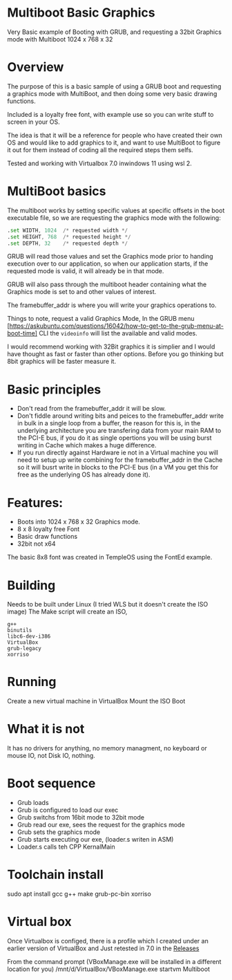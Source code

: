 # Multiboot Basic Graphics
Very Basic example of Booting with GRUB, and requesting a 32bit Graphics mode with Multiboot 1024 x 768 x 32

# Overview
The purpose of this is a basic sample of using a GRUB boot and requesting a graphics mode with MultiBoot, and then doing some very basic drawing functions.

Included is a loyalty free font, with example use so you can write stuff to screen in your OS.

The idea is that it will be a reference for people who have created their own OS and would like to add graphics to it, and want to use MultiBoot to figure it out for them instead of coding all the required steps them selfs. 

Tested and working with Virtualbox 7.0 inwindows 11 using wsl 2.

# MultiBoot basics
The multiboot works by setting specific values at specific offsets in the boot executable file, so we are requesting the graphics mode with the following:
```asm
.set WIDTH, 1024  /* requested width */
.set HEIGHT, 768  /* requested height */
.set DEPTH, 32    /* requested depth */
```

GRUB will read those values and set the Graphics mode prior to handing execution over to our application, so when our application starts, if the requested mode is valid, it will already be in that mode.

GRUB will also pass through the multiboot header containing what the Graphics mode is set to and other values of interest.

The framebuffer_addr is where you will write your graphics operations to.

Things to note, request a valid Graphics Mode, In the GRUB menu [https://askubuntu.com/questions/16042/how-to-get-to-the-grub-menu-at-boot-time] CLI the `videoinfo` will list the available and valid modes.

I would recommend working with 32Bit graphics it is simplier and I would have thought as fast or faster than other options. Before you go thinking but 8bit graphics will be faster measure it.

# Basic principles
* Don't read from the framebuffer_addr it will be slow.
* Don't fiddle around writing bits and peices to the framebuffer_addr write in bulk in a single loop from a buffer, the reason for this is, in the underlying architecture you are transfering data from your main RAM to the PCI-E bus, if you do it as single opertions you will be using burst writing in Cache which makes a huge difference.
* If you run directly against Hardware ie not in a Virtual machine you will need to setup up write combining for the framebuffer_addr in the Cache so it will busrt write in blocks to the PCI-E bus (in a VM you get this for free as the underlying OS has already done it).

# Features:
* Boots into 1024 x 768 x 32 Graphics mode.
* 8 x 8 loyalty free Font
* Basic draw functions
* 32bit not x64

The basic 8x8 font was created in TempleOS using the FontEd example.

# Building
Needs to be built under Linux (I tried WLS but it doesn't create the ISO image)
The Make script will create an ISO, 
```
g++ 
binutils 
libc6-dev-i386
VirtualBox 
grub-legacy 
xorriso
```


# Running
Create a new virtual machine in VirtualBox
Mount the ISO
Boot

# What it is not
It has no drivers for anything, no memory managment, no keyboard or mouse IO, not Disk IO, nothing.

# Boot sequence
* Grub loads
* Grub is configured to load our exec
* Grub switchs from 16bit mode to 32bit mode
* Grub read our exe, sees the request for the graphics mode
* Grub sets the graphics mode
* Grub starts executing our exe, (loader.s writen in ASM)
* Loader.s calls teh CPP KernalMain

# Toolchain install
sudo apt install gcc g++ make grub-pc-bin xorriso

# Virtual box
Once Virtualbox is configed, there is a profile which I created under an earlier version of VirtualBox and Just retested in 7.0 in the [Releases](https://github.com/Slapparoo/MultibootBasicGraphics/releases)

From the command prompt (VBoxManage.exe will be installed in a different location for you)
/mnt/d/VirtualBox/VBoxManage.exe startvm Multiboot